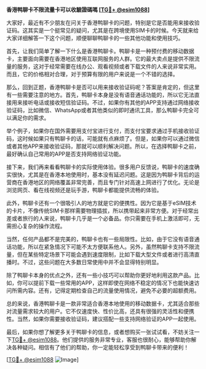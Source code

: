 **香港鸭聊卡不限流量卡可以收驗證碼嗎 [[TG💪+ @esim1088](https://t.me/s/esim1088)]**

大家好，最近有不少朋友在问关于香港鸭聊卡的问题，特别是它是否能用来接收验证码。这其实是一个挺常见的疑问，尤其是在跨境使用SIM卡的时候。今天就来给大家详细解答一下这个问题，顺便聊聊鸭聊卡的一些其他功能和使用技巧。

首先，让我们简单了解一下什么是香港鸭聊卡。鸭聊卡是一种预付费的移动数据卡，主要面向需要在香港地区使用互联网服务的人群。它的最大卖点是提供不限流量的服务，这对于经常需要在线办公、观看视频或者下载文件的人来说非常实用。而且，它的价格相对合理，对于预算有限的用户来说是一个不错的选择。

那么，回到正题，香港鸭聊卡是否可以用来接收验证码呢？答案是肯定的，但这里有一些需要注意的地方。首先，鸭聊卡本身是没有语音通话功能的，所以它无法直接用来接听电话或接收短信验证码。不过，如果你有其他的APP支持通过网络接收验证码，比如微信、WhatsApp或者其他类似的即时通讯工具，那么鸭聊卡完全可以满足你的需求。

举个例子，如果你在国外需要用支付宝进行支付，而支付宝要求通过手机接收验证码，这时候如果只有鸭聊卡的话，可能就有点麻烦了。但是，如果你可以通过微信或者其他APP来接收验证码，那就可以顺利解决问题。所以，在选择鸭聊卡之前，最好确认自己常用的APP是否支持网络验证功能。

接下来，我们再来看看鸭聊卡的实际使用体验。很多用户反馈说，鸭聊卡的速度确实很快，尤其是在香港本地使用时，基本没有延迟问题。这是因为鸭聊卡背后的运营商在香港地区的网络覆盖非常完善，而且专门针对高速上网进行了优化。无论是浏览网页、看在线视频还是玩手游，鸭聊卡都能提供流畅的体验。

此外，鸭聊卡还有一个很吸引人的地方就是它的便携性。因为它是基于eSIM技术的卡片，不像传统SIM卡那样需要物理插拔，所以携带起来非常方便。对于经常出差或者旅行的人来说，鸭聊卡几乎是一个必备品。你只需要在手机上激活即可，无需担心复杂的操作流程。

当然，任何产品都不是完美的，鸭聊卡也有一些局限性。比如，由于它没有语音通话功能，所以在紧急情况下可能不太方便联系他人。另外，虽然鸭聊卡支持不限流量，但在某些特定场景下可能会遇到速度限制，比如下载大型文件或者进行高清直播时。不过，这些问题在大多数日常使用中并不会显得特别明显。

除了鸭聊卡本身的优点之外，还有一些小技巧可以帮助你更好地利用这款产品。比如，你可以提前下载一些常用的APP，这样即使在网络不稳定的情况下也能快速访问所需内容。还有，记得定期检查自己的流量使用情况，避免不必要的超额费用。

总的来说，香港鸭聊卡是一款非常适合香港本地使用的移动数据卡，尤其适合那些对流量需求较大的用户。它不仅速度快、性价比高，还具有很强的灵活性和便携性。当然，如果你需要接收验证码，建议搭配一些支持网络验证的APP一起使用。

最后，如果你想了解更多关于鸭聊卡的信息，或者想购买一张试试看，不妨关注一下[TG💪+ @esim1088](https://t.me/s/esim1088)。他们提供的服务非常专业，客服也很耐心，能够帮助你解决各种疑问。相信有了他们的帮助，你一定能轻松享受到鸭聊卡带来的便利！

[[TG💪+ @esim1088](https://t.me/s/esim1088) ![Image](https://i.postimg.cc/4NQfJmqS/Snipaste-2025-05-13-00-14-12.png)]